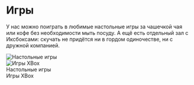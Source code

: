 # Игры

У нас можно поиграть в любимые настольные игры за чашечкой чая или кофе без необходимости мыть посуду. А ещё есть отдельный зал с Иксбоксами: скучать не придётся ни в гордом одиночестве, ни с дружной компанией.

<div class="container-fluid">
  <div class="row">
    <div class="col-sm-6">
      <img src="http://gidm.ru/data/un/26/26900/af59b922de66237ae18e2bf0728bfb66.jpg" class="img-responsive" alt="Настольные игры">
    </div>
    <div class="col-sm-6">
      <img src="http://img13.deviantart.net/87cb/i/2015/106/0/5/xbox_wallpaper_2_by_weslperdae-d7o8twa.jpg" class="img-responsive" alt="Игры XBox">
    </div>
  </div>
  <div class="row">
    <div class="col-sm-6 text-center">
      Настольные игры
    </div>
    <div class="col-sm-6 text-center">
      Игры XBox
    </div>
  </div>
</div>